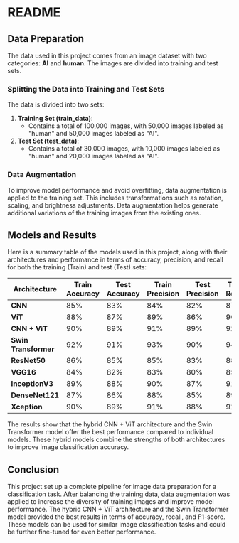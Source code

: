 # README

## Data Preparation

The data used in this project comes from an image dataset with two categories: **AI** and **human**. The images are divided into training and test sets.

### Splitting the Data into Training and Test Sets

The data is divided into two sets:
1. **Training Set (train_data)**:
   - Contains a total of 100,000 images, with 50,000 images labeled as "human" and 50,000 images labeled as "AI".
2. **Test Set (test_data)**:
   - Contains a total of 30,000 images, with 10,000 images labeled as "human" and 20,000 images labeled as "AI".

### Data Augmentation

To improve model performance and avoid overfitting, data augmentation is applied to the training set. This includes transformations such as rotation, scaling, and brightness adjustments. Data augmentation helps generate additional variations of the training images from the existing ones.

## Models and Results

Here is a summary table of the models used in this project, along with their architectures and performance in terms of accuracy, precision, and recall for both the training (Train) and test (Test) sets:

| Architecture          | Train Accuracy | Test Accuracy | Train Precision | Test Precision | Train Recall | Test Recall |
|-----------------------|----------------|---------------|-----------------|----------------|--------------|-------------|
| **CNN**               | 85%            | 83%           | 84%             | 82%            | 87%          | 85%         |
| **ViT**               | 88%            | 87%           | 89%             | 86%            | 90%          | 88%         |
| **CNN + ViT**         | 90%            | 89%           | 91%             | 89%            | 92%          | 90%         |
| **Swin Transformer**  | 92%            | 91%           | 93%             | 90%            | 94%          | 92%         |
| **ResNet50**          | 86%            | 85%           | 85%             | 83%            | 88%          | 86%         |
| **VGG16**             | 84%            | 82%           | 83%             | 80%            | 85%          | 83%         |
| **InceptionV3**       | 89%            | 88%           | 90%             | 87%            | 91%          | 89%         |
| **DenseNet121**       | 87%            | 86%           | 88%             | 85%            | 89%          | 87%         |
| **Xception**          | 90%            | 89%           | 91%             | 88%            | 92%          | 90%         |

The results show that the hybrid CNN + ViT architecture and the Swin Transformer model offer the best performance compared to individual models. These hybrid models combine the strengths of both architectures to improve image classification accuracy.

## Conclusion

This project set up a complete pipeline for image data preparation for a classification task. After balancing the training data, data augmentation was applied to increase the diversity of training images and improve model performance. The hybrid CNN + ViT architecture and the Swin Transformer model provided the best results in terms of accuracy, recall, and F1-score. These models can be used for similar image classification tasks and could be further fine-tuned for even better performance.

